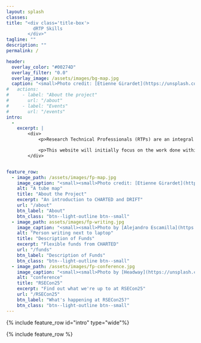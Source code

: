 ```yaml
---
layout: splash
classes: 
title: "<div class='title-box'>
          dRTP Skills
        </div>"
tagline: ""
description: "" 
permalink: /

header:
  overlay_color: "#00274D" 
  overlay_filter: "0.0"
  overlay_image: /assets/images/bg-map.jpg
  caption: "<small>Photo credit: [Etienne Girardet](https://unsplash.com/@etiennegirardet?utm_content=creditCopyText&utm_medium=referral&utm_source=unsplash) on [Unsplash](https://unsplash.com/photos/a-close-up-of-a-map-with-many-lines-0eFonneh6cI?utm_content=creditCopyText&utm_medium=referral&utm_source=unsplash)</small>"
#   actions:
#     - label: "About the project"
#       url: "/about"
#     - label: "Events"
#       url: "/events"
intro: 
  -
    excerpt: |
        <div>
            <p>Research Technical Professionals (RTPs) are an integral part of the modern process of scientific discovery. The goal of this website is to facilitate the process of discovery and development of digital research technical skills. </p>  

            <p>This website will initially focus on the work done within two projects: DRIFT and CHARTED, and later expand to include an overview of the dRTP ecosystem.</p>  
        </div>


feature_row:
  - image_path: /assets/images/fp-map.jpg
    image_caption: "<small><small>Photo credit: [Etienne Girardet](https://unsplash.com/@etiennegirardet?utm_content=creditCopyText&utm_medium=referral&utm_source=unsplash) on [Unsplash](https://unsplash.com/photos/a-close-up-of-a-map-with-many-lines-0eFonneh6cI?utm_content=creditCopyText&utm_medium=referral&utm_source=unsplash)</small></small>"
    alt: "A tube map"
    title: "About the Project"
    excerpt: "An introduction to CHARTED and DRIFT"
    url: "/about"
    btn_label: "About"
    btn_class: "btn--light-outline btn--small"
  - image_path: assets/images/fp-writing.jpg
    image_caption: "<small><small>Photo by [Alejandro Escamilla](https://unsplash.com/@alejandroescamilla?utm_source=unsplash&utm_medium=referral&utm_content=creditCopyText) on [Unsplash](https://unsplash.com/photos/y83Je1OC6Wc?utm_source=unsplash&utm_medium=referral&utm_content=creditCopyText)</small></small>"
    alt: "Person writing next to laptop"
    title: "Description of Funds"
    excerpt: "Flexible funds from CHARTED"
    url: "/funds"
    btn_label: "Description of Funds"
    btn_class: "btn--light-outline btn--small"
  - image_path: /assets/images/fp-conference.jpg
    image_caption: "<small><small>Photo by [Headway](https://unsplash.com/@headwayio?utm_content=creditCopyText&utm_medium=referral&utm_source=unsplash) on [Unsplash](https://unsplash.com/photos/crowd-of-people-sitting-on-chairs-inside-room-F2KRf_QfCqw?utm_content=creditCopyText&utm_medium=referral&utm_source=unsplash)</small></small>"
    alt: "conference"
    title: "RSECon25"
    excerpt: "Find out what we're up to at RSECon25"
    url: "/RSECon25"
    btn_label: "What's happening at RSECon25?"
    btn_class: "btn--light-outline btn--small"
---
```


{% include feature_row id="intro" type="wide"%}

{% include feature_row %}
